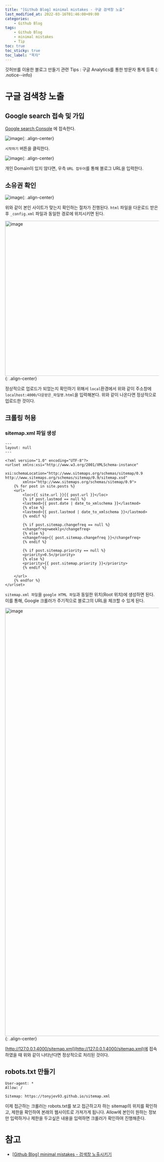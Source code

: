 ```yaml
---
title: "[Github Blog] minimal mistakes - 구글 검색창 노출"
last_modified_at: 2022-03-16T01:46:00+09:00
categories:
    - Github Blog
tags:
    - Github Blog
    - minimal mistakes
    - Tip
toc: true
toc_sticky: true
toc_label: "목차"
---
```


깃허브를 이용한 블로그 만들기 관련 Tips : 구글 Analytics를 통한 방문자 통계 등록
{: .notice--info}

# 구글 검색창 노출

## Google search 접속 및 가입

[Google search Console](https://search.google.com/search-console/about) 에 접속한다.

![image](https://user-images.githubusercontent.com/53864640/158446457-521ea175-42c9-447c-82af-6ab2c2b754c7.png){: .align-center}

`시작하기` 버튼을 클릭한다.

![image](https://user-images.githubusercontent.com/53864640/158446649-b181533f-0b2e-401a-9077-9cf0dfbe3d48.png){: .align-center}

개인 Domain이 있지 않다면, 우측 `URL 접두어`를 통해 블로그 URL을 입력한다.

## 소유권 확인

![image](https://user-images.githubusercontent.com/53864640/158446968-b60e9cae-bcd5-4630-921c-9365d1fa5a59.png){: .align-center}

위와 같이 본인 사이트가 맞는지 확인하는 절차가 진행된다. `html` 파일을 다운로드 받은 후 `_config.xml` 파일과 동일한 경로에 위치시키면 된다.

<img width="507" alt="image" src="https://user-images.githubusercontent.com/53864640/158447500-e73808b7-b01b-4fae-b9fa-b43364966ae0.png">{: .align-center}

정상적으로 업로드가 되었는지 확인하기 위해서 `local`환경에서 위와 같이 주소창에 `localhost:4000/다운받은_파일명.html`을 입력해본다. 위와 같이 나온다면 정상적으로 업로드한 것이다.

## 크롤링 허용

### sitemap.xml 파일 생성

```
---
layout: null
---

<?xml version="1.0" encoding="UTF-8"?>
<urlset xmlns:xsi="http://www.w3.org/2001/XMLSchema-instance"
        xsi:schemaLocation="http://www.sitemaps.org/schemas/sitemap/0.9 http://www.sitemaps.org/schemas/sitemap/0.9/sitemap.xsd"
        xmlns="http://www.sitemaps.org/schemas/sitemap/0.9">
    {% for post in site.posts %}
    <url>
        <loc>{{ site.url }}{{ post.url }}</loc>
        {% if post.lastmod == null %}
        <lastmod>{{ post.date | date_to_xmlschema }}</lastmod>
        {% else %}
        <lastmod>{{ post.lastmod | date_to_xmlschema }}</lastmod>
        {% endif %}

        {% if post.sitemap.changefreq == null %}
        <changefreq>weekly</changefreq>
        {% else %}
        <changefreq>{{ post.sitemap.changefreq }}</changefreq>
        {% endif %}

        {% if post.sitemap.priority == null %}
        <priority>0.5</priority>
        {% else %}
        <priority>{{ post.sitemap.priority }}</priority>
        {% endif %}

    </url>
    {% endfor %}
</urlset>
```

`sitemap.xml 파일`을 `google HTML 파일`과 동일한 위치(Root 위치)에 생성하면 된다. 이를 통해, Google 크롤러가 주기적으로 블로그의 URL을 체크할 수 있게 된다.

<img width="1400" alt="image" src="https://user-images.githubusercontent.com/53864640/158449304-739be8c7-288a-44f0-ba10-275f12e5d877.png">{: .align-center}

[http://127.0.0.1:4000/sitemap.xml](http://127.0.0.1:4000/sitemap.xml)에 접속하였을 때 위와 같이 나타난다면 정상적으로 처리된 것이다.

## robots.txt 만들기

```text
User-agent: *
Allow: /

Sitemap: https://tonyjev93.github.io/sitemap.xml
```

이제 접근하는 크롤러는 robots.txt를 보고 접근하고자 하는 sitemap의 위치를 확인하고, 제한을 확인하여 본래의 웹사이트로 가져가게 됩니다. Allow에 본인이 원하는 정보만 입력하거나 제한을 두고싶은 내용을 입력하면 크롤러가 확인하여 진행해준다.




# 참고

- [[Github Blog] minimal mistakes - 검색창 노출시키기](https://eona1301.github.io/github_blog/GithubBlog-Search/)